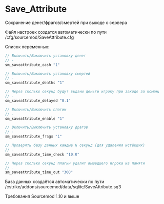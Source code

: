 # Save_Attribute
Сохранение денег/фрагов/смертей при выходе с сервера


Файл настроек создатся автоматически по пути /cfg/sourcemod/SaveAttribute.cfg

Список переменных:
```C#
// Включить/Выключить установку денег
// -
sm_saveattribute_cash "1"

// Включить/Выключить установку смертей
// -
sm_saveattribute_deaths "1"

// Через сколько секунд будут выданы деньги игроку при заходе за команду Т/КТ
// -
sm_saveattribute_delayed "0.1"

// Включить/Выключить плагин
// -
sm_saveattribute_enable "1"

// Включить/Выключить установку фрагов
// -
sm_saveattribute_frags "1"

// Проверять базу данных каждые N секунд (для удаления истёкших)
// -
sm_saveattribute_time_check "10.0"

// Через сколько секунд плагин удалит вышедшего игрока из памяти
// -
sm_saveattribute_time_out "300"
```

База данных создаётся автоматически по пути /cstrike/addons/sourcemod/data/sqlite/SaveAttribute.sq3

Требования Sourcemod 1.10 и выше

